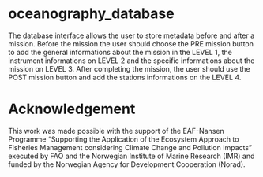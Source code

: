 # oceanography_database
The database interface allows the user to store metadata before and after a mission. Before the mission the user should choose the PRE mission button to add the general informations about the mission in the LEVEL 1, the instrument informations on LEVEL 2 and the specific informations about the mission on LEVEL 3. After completing the mission, the user should use the POST mission button and add the stations informations on the LEVEL 4.

# Acknowledgement
This work was made possible with the support of the EAF-Nansen Programme “Supporting the Application of the Ecosystem Approach to Fisheries Management considering Climate Change and Pollution Impacts” executed by FAO and the Norwegian Institute of Marine Research (IMR) and funded by the Norwegian Agency for Development Cooperation (Norad).
